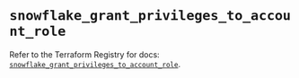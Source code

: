 # `snowflake_grant_privileges_to_account_role`

Refer to the Terraform Registry for docs: [`snowflake_grant_privileges_to_account_role`](https://registry.terraform.io/providers/snowflake-labs/snowflake/1.0.5/docs/resources/grant_privileges_to_account_role).
